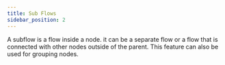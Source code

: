 ```yaml
---
title: Sub Flows
sidebar_position: 2
---
```


A subflow is a flow inside a node. it can be a separate flow or a flow that is connected with other nodes outside of the parent. This feature can also be used for grouping nodes.
